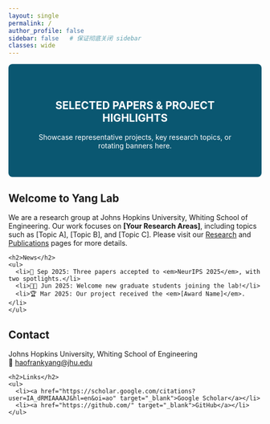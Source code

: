 ```yaml
---
layout: single
permalink: /
author_profile: false
sidebar: false   # 保证彻底关闭 sidebar
classes: wide
---
```


<!-- Banner Section -->
<div style="text-align:center; background-color:#0a5771; color:white; padding:40px; border-radius:8px; margin-bottom:30px;">
  <h2>SELECTED PAPERS & PROJECT HIGHLIGHTS</h2>
  <p>Showcase representative projects, key research topics, or rotating banners here.</p>
</div>

<!-- Two-column layout -->
<div class="home-columns">

  <!-- Left Column -->
  <div class="left-col">
    <h2>Welcome to Yang Lab</h2>
    <p>
      We are a research group at Johns Hopkins University, Whiting School of Engineering.  
      Our work focuses on <strong>[Your Research Areas]</strong>, including topics such as [Topic A], [Topic B], and [Topic C].  
      Please visit our <a href="/research/">Research</a> and <a href="/publications/">Publications</a> pages for more details.
    </p>

    <h2>News</h2>
    <ul>
      <li>🎉 Sep 2025: Three papers accepted to <em>NeurIPS 2025</em>, with two spotlights.</li>
      <li>🧑‍🎓 Jun 2025: Welcome new graduate students joining the lab!</li>
      <li>🏆 Mar 2025: Our project received the <em>[Award Name]</em>.</li>
    </ul>
  </div>

  <!-- Right Column -->
  <div class="right-col">
    <h2>Contact</h2>
    <p>
      Johns Hopkins University, Whiting School of Engineering<br>
      📧 <a href="mailto:haofrankyang@jhu.edu">haofrankyang@jhu.edu</a>
    </p>

    <h2>Links</h2>
    <ul>
      <li><a href="https://scholar.google.com/citations?user=IA_dRMIAAAAJ&hl=en&oi=ao" target="_blank">Google Scholar</a></li>
      <li><a href="https://github.com/" target="_blank">GitHub</a></li>
    </ul>
  </div>

</div>
